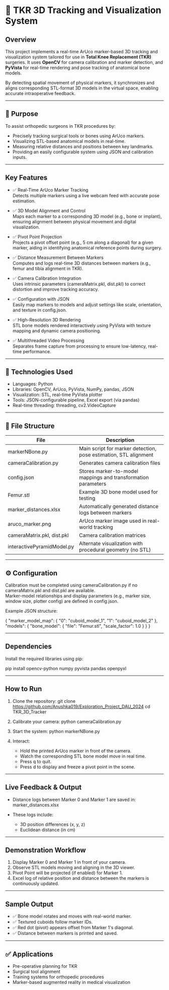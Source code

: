 # 🦴 TKR 3D Tracking and Visualization System

## Overview

This project implements a real-time ArUco marker-based 3D tracking and visualization system tailored for use in **Total Knee Replacement (TKR)** surgeries. It uses **OpenCV** for camera calibration and marker detection, and **PyVista** for real-time rendering and pose tracking of anatomical bone models.

By detecting spatial movement of physical markers, it synchronizes and aligns corresponding STL-format 3D models in the virtual space, enabling accurate intraoperative feedback.

---

## 🎯 Purpose

To assist orthopedic surgeons in TKR procedures by:
- Precisely tracking surgical tools or bones using ArUco markers.
- Visualizing STL-based anatomical models in real-time.
- Measuring relative distances and positions between key landmarks.
- Providing an easily configurable system using JSON and calibration inputs.

---

## Key Features

- ✅ Real-Time ArUco Marker Tracking  
  Detects multiple markers using a live webcam feed with accurate pose estimation.

- ✅ 3D Model Alignment and Control  
  Maps each marker to a corresponding 3D model (e.g., bone or implant), ensuring alignment between physical movement and digital visualization.

- ✅ Pivot Point Projection  
  Projects a pivot offset point (e.g., 5 cm along a diagonal) for a given marker, aiding in identifying anatomical reference points during surgery.

- ✅ Distance Measurement Between Markers  
  Computes and logs real-time 3D distances between markers (e.g., femur and tibia alignment in TKR).

- ✅ Camera Calibration Integration  
  Uses intrinsic parameters (cameraMatrix.pkl, dist.pkl) to correct distortion and improve tracking accuracy.

- ✅ Configuration with JSON  
  Easily map markers to models and adjust settings like scale, orientation, and texture in config.json.

- ✅ High-Resolution 3D Rendering  
  STL bone models rendered interactively using PyVista with texture mapping and dynamic camera positioning.

- ✅ Multithreaded Video Processing  
  Separates frame capture from processing to ensure low-latency, real-time performance.

---

## 🧠 Technologies Used

- Languages: Python  
- Libraries: OpenCV, ArUco, PyVista, NumPy, pandas, JSON  
- Visualization: STL, real-time PyVista plotter  
- Tools: JSON-configurable pipeline, Excel export (via pandas)  
- Real-time threading: threading, cv2.VideoCapture

---

## 📁 File Structure

| File                        | Description                                                     |
|-----------------------------|-----------------------------------------------------------------|
| markerNBone.py              | Main script for marker detection, pose estimation, STL alignment |
| cameraCalibration.py        | Generates camera calibration files                              |
| config.json                 | Stores marker-to-model mappings and transformation parameters   |
| Femur.stl                   | Example 3D bone model used for testing                          |
| marker_distances.xlsx       | Automatically generated distance logs between markers           |
| aruco_marker.png            | ArUco marker image used in real-world tracking                  |
| cameraMatrix.pkl, dist.pkl  | Camera calibration matrices                                     |
| interactivePyramidModel.py  | Alternate visualization with procedural geometry (no STL)       |

---

## ⚙️ Configuration

Calibration must be completed using cameraCalibration.py if no cameraMatrix.pkl and dist.pkl are available.  
Marker-model relationships and display parameters (e.g., marker size, window size, plotter config) are defined in config.json.

Example JSON structure:

{
  "marker_model_map": {
    "0": "cuboid_model_1",
    "1": "cuboid_model_2"
  },
  "models": {
    "bone_model": {
      "file": "Femur.stl",
      "scale_factor": 1.0
    }
  }
}

---

## Dependencies

Install the required libraries using pip:

pip install opencv-python numpy pyvista pandas openpyxl

---

## How to Run

1. Clone the repository:
   git clone https://github.com/Anushka019/Exploration_Project_DAU_2024 
   cd TKR_3D_Tracker

2. Calibrate your camera:
   python cameraCalibration.py

3. Start the system:
   python markerNBone.py

4. Interact:
   - Hold the printed ArUco marker in front of the camera.
   - Watch the corresponding STL bone model move in real time.
   - Press q to quit.
   - Press d to display and freeze a pivot point in the scene.

---

## Live Feedback & Output

- Distance logs between Marker 0 and Marker 1 are saved in:
  marker_distances.xlsx

- These logs include:
  - 3D position differences (x, y, z)
  - Euclidean distance (in cm)

---

## Demonstration Workflow

1. Display Marker 0 and Marker 1 in front of your camera.  
2. Observe STL models moving and aligning in the 3D viewer.  
3. Pivot Point will be projected (if enabled) for Marker 1.  
4. Excel log of relative position and distance between the markers is continuously updated.

---

## Sample Output

- ✅ Bone model rotates and moves with real-world marker.  
- ✅ Textured cuboids follow marker IDs.  
- ✅ Red dot (pivot) appears offset from Marker 1's diagonal.  
- ✅ Distance between markers is printed and saved.

---

## ✅ Applications

- Pre-operative planning for TKR  
- Surgical tool alignment  
- Training systems for orthopedic procedures  
- Marker-based augmented reality in medical visualization
